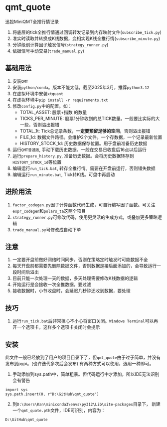 # qmt_quote

迅投MiniQMT全推行情记录

1. 将底层的tick全推行情通过回调转发记录到内存映射文件(`subscribe_tick.py`)
2. 准实时读取并转换成K线数据，变相实现K线全推行情(`subscribe_minute.py`)
3. 分钟级别计算因子触发信号(`strategy_runner.py`)
4. 依据信号手动交易(`trade_manual.py`)

## 基础用法

1. 安装`QMT`
2. 安装`python/conda`。版本不能太低，截至2025年3月，推荐`python3.12`
3. 在虚拟环境中安装`xtquant`
4. 在虚拟环境中`pip install -r requirements.txt`
5. 修改`config.py`中的配置。如：
    - TOTAL_ASSET: 股票+指数 的数量
    - TICKS_PER_MINUTE: 股票1分钟收到的总TICK数量。一般要比实际的大一些，否则溢出报错
    - TOTAL_1t: Tick总记录条数，**一定要预留足够的空间**，否则溢出报错
    - FILE_1d: 数据文件路径。会维护2个文件。一个存数据，一个记录最新位置
    - HISTORY_STOCK_1d: 历史数据保存位置。用于盘前准备历史数据
6. 运行`QMT普通版`, 手动下载历史数据。一般在交易日收盘后16点以后运行
7. 运行`prepare_history.py`, 准备历史数据。会将历史数据转存到`HISTORY_STOCK_1d`等位置
8. 编辑运行`run_tick.bat`, 转存全推行情。需要在开盘前运行，否则错失数据
9. 编辑运行`run_minute.bat`, Tick转K线。可盘中再启动

## 进阶用法

1. `factor_codegen.py`因子计算函数代码生成，可自行编写因子函数。可关注`expr_codegen`和`polars_ta`这两个项目
2. `strategy_runner.py`可修改代码，使用更灵活的生成方式，或叠加更多策略逻辑
3. `trade_manual.py`可修改成自动下单

## 注意

1. 一定要开盘前做好网络时间同步，否则在策略定时触发时可能数据不全
2. 每天开盘前都需要先删除数据文件，否则数据是接后面添加的，会导致运行一段时间后溢出
3. 目前只能一次处理一天的数据，多天处理需要修改K线数据的逻辑
4. 开始运行是会接收一次全推数据，要过滤
5. 接收数据时，小节收盘时，会延迟几秒钟还收到数据，要处理

## 技巧

1. 运行`run_tick.bat`后非常担心不小心将窗口关闭。`Windows Terminal`可以再开一个选项卡，这样多个选项卡关闭时会提示

## 安装

此文件一般已经放到了用户的项目目录下了，但`qmt_quote`由于过于简单，并没有发布到pypi。(也许迭代多次后会发布)
有两种方式可以使用，选用一种即可。

1. 手动添加到sys.path中，简单粗暴。但代码运行中才添加，所以IDE无法识别会有警告

```
import sys
sys.path.insert(0, r"D:\GitHub\qmt_quote")
```

2. 到`D:\Users\Kan\miniconda3\envs\py312\Lib\site-packages`目录下，
   新建一个`qmt_quote.pth`文件，IDE可识别，内容为：

```
D:\GitHub\qmt_quote
```
